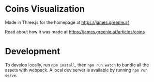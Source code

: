 # Coins Visualization

Made in Three.js for the homepage at https://james.greenle.af

Read about how it was made at https://james.greenle.af/articles/coins

# Development

To develop locally, run `npm install`, then `npm run watch` to bundle all the assets with webpack. A local dev server is available by running `npm run serve`.
